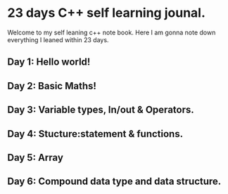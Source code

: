 # 23 days C++ self learning jounal.
Welcome to my self leaning c++ note book. Here I am gonna note down everything I leaned within 23 days.

## Day 1: Hello world!
## Day 2: Basic Maths!
## Day 3: Variable types, In/out & Operators.
## Day 4: Stucture:statement & functions.
## Day 5: Array
## Day 6: Compound data type and data structure.

